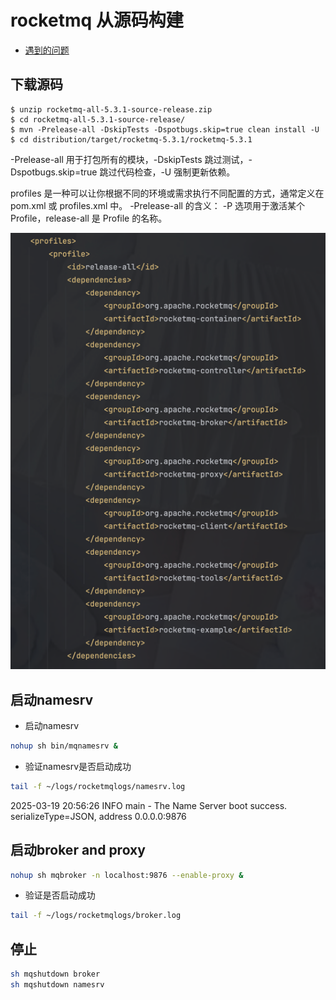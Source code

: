 # rocketmq 从源码构建 

- [遇到的问题](./problems.md)

## 下载源码
```shell
$ unzip rocketmq-all-5.3.1-source-release.zip
$ cd rocketmq-all-5.3.1-source-release/
$ mvn -Prelease-all -DskipTests -Dspotbugs.skip=true clean install -U
$ cd distribution/target/rocketmq-5.3.1/rocketmq-5.3.1
```

-Prelease-all 用于打包所有的模块，-DskipTests 跳过测试，-Dspotbugs.skip=true 跳过代码检查，-U 强制更新依赖。

profiles 是一种可以让你根据不同的环境或需求执行不同配置的方式，通常定义在 pom.xml 或 profiles.xml 中。
-Prelease-all 的含义： -P 选项用于激活某个 Profile，release-all 是 Profile 的名称。

![img.png](assets/profile.png)

## 启动namesrv
- 启动namesrv 
```bash  
nohup sh bin/mqnamesrv &
```
- 验证namesrv是否启动成功 
```bash 
tail -f ~/logs/rocketmqlogs/namesrv.log
 ```
2025-03-19 20:56:26 INFO main - The Name Server boot success. serializeType=JSON, address 0.0.0.0:9876

## 启动broker and proxy 
```bash
nohup sh mqbroker -n localhost:9876 --enable-proxy &
```
- 验证是否启动成功
```bash 
tail -f ~/logs/rocketmqlogs/broker.log
```
## 停止
```bash
sh mqshutdown broker
sh mqshutdown namesrv
```